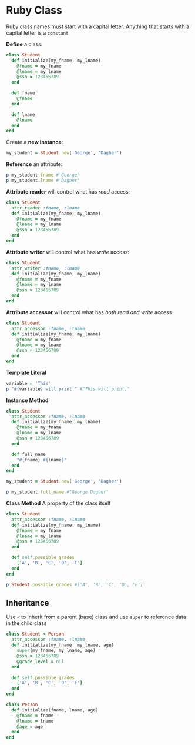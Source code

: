 # Ruby Class 

Ruby class names must start with a capital letter.
Anything that starts with a capital letter is a `constant`

**Define** a class:
```ruby
class Student
  def initialize(my_fname, my_lname)
    @fname = my_fname
    @lname = my_lname
    @ssn = 123456789
  end

  def fname
    @fname
  end

  def lname
    @lname
  end
end
```

Create a **new instance**:
```ruby
my_student = Student.new('George', 'Dagher')
```

**Reference** an attribute:
```ruby
p my_student.fname #'George'
p my_student.lname #'Dagher'
```

**Attribute reader** will control what has *read* access:
```ruby
class Student
  attr_reader :fname, :lname
  def initialize(my_fname, my_lname)
    @fname = my_fname
    @lname = my_lname
    @ssn = 123456789
  end
end
```

**Attribute writer** will control what has *write* access:
```ruby
class Student
  attr_writer :fname, :lname
  def initialize(my_fname, my_lname)
    @fname = my_fname
    @lname = my_lname
    @ssn = 123456789
  end
end
```

**Attribute accessor** will control what has *both read and write* access
```ruby
class Student
  attr_accessor :fname, :lname
  def initialize(my_fname, my_lname)
    @fname = my_fname
    @lname = my_lname
    @ssn = 123456789
  end
end
```

**Template Literal**
```ruby
variable = 'This'
p "#{variable} will print." #"This will print."
```

**Instance Method**
```ruby
class Student
  attr_accessor :fname, :lname
  def initialize(my_fname, my_lname)
    @fname = my_fname
    @lname = my_lname
    @ssn = 123456789
  end

  def full_name
    "#{fname} #{lname}"
  end
end

my_student = Student.new('George', 'Dagher')

p my_student.full_name #"George Dagher"
```

**Class Method**
A property of the class itself
```ruby
class Student
  attr_accessor :fname, :lname
  def initialize(my_fname, my_lname)
    @fname = my_fname
    @lname = my_lname
    @ssn = 123456789
  end

  def self.possible_grades
    ['A', 'B', 'C', 'D', 'F']
  end
end

p Student.possible_grades #['A', 'B', 'C', 'D', 'F']
```

## Inheritance

Use `<` to inherit from a parent (base) class and use `super` to reference data in the child class
```ruby
class Student < Person
  attr_accessor :fname, :lname
  def initialize(my_fname, my_lname, age)
    super(my_fname, my_lname, age)
    @ssn = 123456789
    @grade_level = nil
  end

  def self.possible_grades
    ['A', 'B', 'C', 'D', 'F']
  end
end

class Person
  def initialize(fname, lname, age)
    @fname = fname
    @lname = lname
    @age = age
  end
end




```